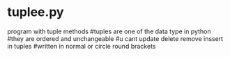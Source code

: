 # tuplee.py
program with tuple methods
#tuples are one of the data type in python
#they are ordered and unchangeable
#u cant update delete remove inssert in tuples
#written in  normal or circle round brackets
